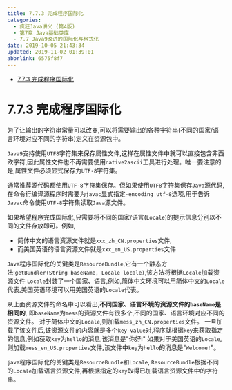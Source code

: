 ```yaml
---
title: 7.7.3 完成程序国际化
categories: 
  - 疯狂Java讲义 (第4版)
  - 第7章 Java基础类库
  - 7.7 Java9改进的国际化与格式化
date: 2019-10-05 21:43:34
updated: 2019-11-02 01:39:01
abbrlink: 6575f8f7
---
```

- [7.7.3 完成程序国际化](/ReadingNotes/6575f8f7/#7-7-3-完成程序国际化)

<!--more-->
<script src="https://cdn.bootcss.com/jquery/3.4.0/jquery.slim.min.js"></script>
<script>$(document).ready(function () {$(".post-body > ul:nth-child(1)").hide();});</script>

<!--end-->
<!--SSTStart-->
# 7.7.3 完成程序国际化 #
为了让输出的字符串常量可以改变,可以将需要输出的各种字符串(不同的国家/语言环境对应不同的字符串)定义在资源包中。

`Java9`支持使用`UTF8`字符集来保存属性文件,这样在属性文件中就可以直接包含非西欧字符,因此属性文件也不再需要使用`native2ascii`工具进行处理。唯一要注意的是,属性文件必须显式保存为`UTF-8`字符集。

通常推荐源代码都使用`UTF-8`字符集保存。但如果使用`UTF8`字符集保存`Java`源代码,在命令行编译源程序时需要为`javac`显式指定`-encoding utf-8`选项,用于告诉`Javac`命令使用`UTF-8`字符集读取`Java`源文件。

如果希望程序完成国际化,只需要将不同的国家/语言(`Locale`)的提示信息分别以不同的文件存放即可。例如,
- 简体中文的语言资源文件就是`xxx_zh_CN.properties`文件,
- 而美国英语的语言资源文件就是`xxx_en_US.properties`文件

`Java`程序国际化的关键类是`ResourceBundle`,它有一个静态方法:`getBundler(String baseName, Locale locale)`,该方法将根据`Locale`加载资源文件
`Locale`封装了一个国家、语言,例如,简体中文环境可以用简体中文的`Locale`代表,美国英语环境可以用美国英语的`Locale`代表。

从上面资源文件的命名中可以看出,**不同国家、语言环境的资源文件的`baseName`是相同的**,
即`baseName`为`mess`的资源文件有很多个,不同的国家、语言环境对应不同的资源文件。
对于简体中文的`Locale`,则加载`mess_zh_CN.properties`文件。
一旦加载了该文件后,该资源文件的内容就是多个`key-value`对,程序就根据`key`来获取指定的信息,例如获取`key`为`hello`的消息,该消息是"你好!"
如果对于美国英语的`Locale`,则加载`mess_en_US.properties`文件,该文件中`key`为`hello`的消息是"`Welcome!`"。

`java`程序国际化的关键类是`ResourceBundle`和`Locale`, `ResourceBundle`根据不同的`Locale`加载语言资源文件,再根据指定的`key`取得已加载语言资源文件中的字符串。
<!--SSTStop-->

